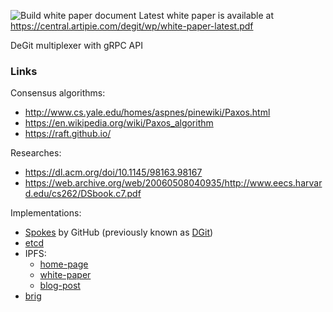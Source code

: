 ![Build white paper document](https://github.com/cqfn/degitx/workflows/Build%20white%20paper%20document/badge.svg) Latest white paper is available at https://central.artipie.com/degit/wp/white-paper-latest.pdf


DeGit multiplexer with gRPC API

### Links

Consensus algorithms:
 - http://www.cs.yale.edu/homes/aspnes/pinewiki/Paxos.html
 - https://en.wikipedia.org/wiki/Paxos_algorithm
 - https://raft.github.io/

Researches:
 - https://dl.acm.org/doi/10.1145/98163.98167
 - https://web.archive.org/web/20060508040935/http://www.eecs.harvard.edu/cs262/DSbook.c7.pdf

Implementations:
 - [Spokes](https://github.blog/2016-09-07-building-resilience-in-spokes/) by GitHub
 (previously known as [DGit](https://github.blog/2016-04-05-introducing-dgit/))
 - [etcd](https://etcd.io/)
 - IPFS:
   - [home-page](https://ipfs.io/)
   - [white-paper](https://raw.githubusercontent.com/ipfs-inactive/papers/master/ipfs-cap2pfs/ipfs-p2p-file-system.pdf)
   - [blog-post](https://medium.com/a-weekend-with/a-weekend-with-ipfs-9f2647fc231)
 - [brig](https://github.com/sahib/brig)
